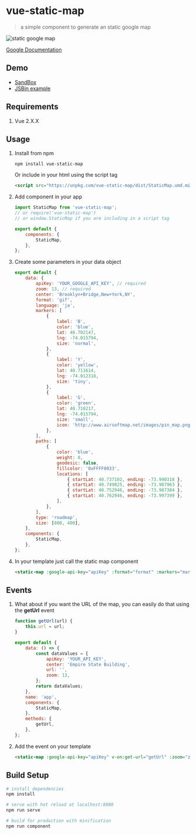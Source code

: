 # vue-static-map

> a simple component to generate an static google map

![static google map](https://user-images.githubusercontent.com/461124/28100714-6c896d1e-6689-11e7-8a38-327dfe4b6ff5.png)

[Google Documentation](https://developers.google.com/maps/documentation/static-maps/intro)

## Demo

- [SandBox](https://codesandbox.io/s/9o8yqq527p)
- [JSBin example](https://jsbin.com/ganoxoyopo/1/edit?html,js,output)

## Requirements

1.  Vue 2.X.X

## Usage

1.  Install from npm

        npm install vue-static-map

    Or include in your html using the script tag

    ```html
    <script src="https://unpkg.com/vue-static-map/dist/StaticMap.umd.min.js"></script>
    ```

2.  Add component in your app

    ```javascript
    import StaticMap from 'vue-static-map';
    // or require('vue-static-map')
    // or window.StaticMap if you are including in a script tag

    export default {
    	components: {
    		StaticMap,
    	},
    };
    ```

3.  Create some parameters in your data object

    ```javascript
    export default {
    	data: {
    		apiKey: 'YOUR_GOOGLE_API_KEY', // required
    		zoom: 13, // required
    		center: 'Brooklyn+Bridge,New+York,NY',
    		format: 'gif',
    		language: 'ja',
    		markers: [
    			{
    				label: 'B',
    				color: 'blue',
    				lat: 40.702147,
    				lng: -74.015794,
    				size: 'normal',
    			},
    			{
    				label: 'Y',
    				color: 'yellow',
    				lat: 40.711614,
    				lng: -74.012318,
    				size: 'tiny',
    			},
    			{
    				label: 'G',
    				color: 'green',
    				lat: 40.718217,
    				lng: -74.015794,
    				size: 'small',
    				icon: 'http://www.airsoftmap.net/images/pin_map.png',
    			},
    		],
    		paths: [
    			{
    				color: 'blue',
    				weight: 8,
    				geodesic: false,
    				fillcolor: '0xFFFF0033',
    				locations: [
    					{ startLat: 40.737102, endLng: -73.990318 },
    					{ startLat: 40.749825, endLng: -73.987963 },
    					{ startLat: 40.752946, endLng: -73.987384 },
    					{ startLat: 40.762946, endLng: -73.997399 },
    				],
    			},
    		],
    		type: 'roadmap',
    		size: [800, 400],
    	},
    	components: {
    		StaticMap,
    	},
    };
    ```

4.  In your template just call the static map component

    ```html
    <static-map :google-api-key="apiKey" :format="format" :markers="markers" :zoom="zoom" :center="center" :size="size" :type="type" :paths="paths" :language="language"></static-map>
    ```

## Events

1.  What about if you want the URL of the map, you can easily do that using the **getUrl** event

    ```javascript
    function getUrl(url) {
    	this.url = url;
    }

    export default {
    	data: () => {
    		const dataValues = {
    			apiKey: 'YOUR_API_KEY',
    			center: 'Empire State Building',
    			url: '',
    			zoom: 13,
    		};
    		return dataValues;
    	},
    	name: 'app',
    	components: {
    		StaticMap,
    	},
    	methods: {
    		getUrl,
    	},
    };
    ```

2.  Add the event on your template

    ```html
    <static-map :google-api-key="apiKey" v-on:get-url="getUrl" :zoom="zoom" :center="center"></static-map>
    ```

## Build Setup

```bash
# install dependencies
npm install

# serve with hot reload at localhost:8080
npm run serve

# build for production with minification
npm run component
```
